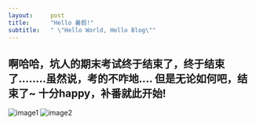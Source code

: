 ```yaml
---
layout:     post
title:      "Hello 暑假!"
subtitle:   " \"Hello World, Hello Blog\""
---
```

啊哈哈，坑人的期末考试终于结束了，终于结束了........虽然说，考的不咋地....
但是无论如何吧，结束了~
十分happy，补番就此开始!
---
![image1](https://img.rruu.net/image/5efeb52caa20b)
![image2](https://img.rruu.net/image/5efeb600cf5a0)
